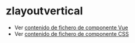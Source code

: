 # zlayoutvertical

 - Ver [contenido de fichero de componente Vue](./zlayoutvertical.vue)
 - Ver [contenido de fichero de componente CSS](./zlayoutvertical.scss)
